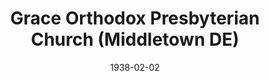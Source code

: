 ---
date: &id001 1938-02-02
end_date: null
location:
  address: 13 Pennington Street
  city: Middletown
  state: DE
minister:
- end: 1943-01-01
  name: Robert Graham
  start: 1938-02-02
  type: pastor
- end: 1947-01-01
  name: LeRoy Oliver
  start: 1943-01-01
  type: pastor
- end: 1951-01-01
  name: William Goodrow
  start: 1949-01-01
  type: pastor
- end: 1974-01-01
  name: F. Clarke Evans
  start: 1954-01-01
  type: pastor
- end: 1981-01-01
  name: Neil Lodge
  start: 1975-01-01
  type: pastor
- end: null
  name: Robert Harting
  start: 1982-01-01
  type: pastor
ministers:
- Robert Graham
- LeRoy Oliver
- William Goodrow
- F. Clarke Evans
- Neil Lodge
- Robert Harting
name: Grace Orthodox Presbyterian Church
names:
- end: null
  name: Grace Orthodox Presbyterian Church
  start: 1938-02-02
- end: null
  name: Grace Orthodox Presbyterian Church
  start: 1938-02-02
origination_date: *id001
raw_data: "DE    Middletown\n\nGrace Orthodox Presbyterian Church  (February\
  \ 2, 1938\u2013 )\n13 Pennington Street\nPastors: Robert Graham, 1938\u201343\n\
  LeRoy Oliver, 1943\u201347\nWilliam Goodrow, 1949\u201351\nF. Clarke Evans, 1954\u2013\
  74\nNeil Lodge, 1975\u201381\nRobert Harting, 1982\u2013"
received_from: null
states:
- DE
status:
  active: true
  end_date: null
  reason: null
  received_from: null
  withdrawal_to: null
title: Grace Orthodox Presbyterian Church (Middletown DE)

---